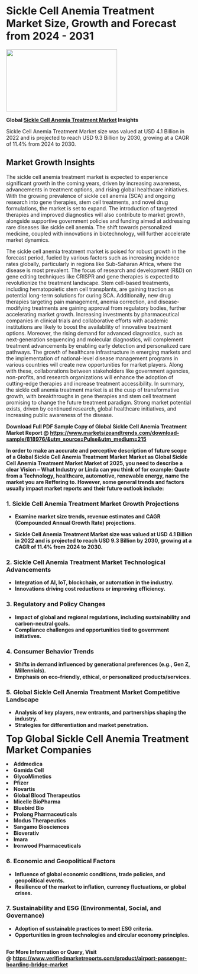 <H1>Sickle Cell Anemia Treatment Market Size, Growth and Forecast from 2024 - 2031</H1><img class="aligncenter size-medium wp-image-584254" src="https://thirdeyenews.in/wp-content/uploads/2024/09/Global-Market-Research-300x168.jpeg" alt="" width="300" height="168" /><p><strong>Global&nbsp;<a href="https://www.marketsizeandtrends.com/download-sample/818976/&amp;utm_source=Pulse&amp;utm_medium=215">Sickle Cell Anemia Treatment Market</a> Insights</strong></p><p>Sickle Cell Anemia Treatment Market size was valued at USD 4.1 Billion in 2022 and is projected to reach USD 9.3 Billion by 2030, growing at a CAGR of 11.4% from 2024 to 2030.</p><p><h2>Market Growth Insights</h2> <p>The sickle cell anemia treatment market is expected to experience significant growth in the coming years, driven by increasing awareness, advancements in treatment options, and rising global healthcare initiatives. With the growing prevalence of sickle cell anemia (SCA) and ongoing research into gene therapies, stem cell treatments, and novel drug formulations, the market is set to expand. The introduction of targeted therapies and improved diagnostics will also contribute to market growth, alongside supportive government policies and funding aimed at addressing rare diseases like sickle cell anemia. The shift towards personalized medicine, coupled with innovations in biotechnology, will further accelerate market dynamics.</p> <p><strong></strong></p> <p>The sickle cell anemia treatment market is poised for robust growth in the forecast period, fueled by various factors such as increasing incidence rates globally, particularly in regions like Sub-Saharan Africa, where the disease is most prevalent. The focus of research and development (R&D) on gene editing techniques like CRISPR and gene therapies is expected to revolutionize the treatment landscape. Stem cell-based treatments, including hematopoietic stem cell transplants, are gaining traction as potential long-term solutions for curing SCA. Additionally, new drug therapies targeting pain management, anemia correction, and disease-modifying treatments are gaining approval from regulatory bodies, further accelerating market growth. Increasing investments by pharmaceutical companies in clinical trials and collaborative efforts with academic institutions are likely to boost the availability of innovative treatment options. Moreover, the rising demand for advanced diagnostics, such as next-generation sequencing and molecular diagnostics, will complement treatment advancements by enabling early detection and personalized care pathways. The growth of healthcare infrastructure in emerging markets and the implementation of national-level disease management programs in various countries will create new opportunities for market players. Along with these, collaborations between stakeholders like government agencies, non-profits, and research organizations will enhance the adoption of cutting-edge therapies and increase treatment accessibility. In summary, the sickle cell anemia treatment market is at the cusp of transformative growth, with breakthroughs in gene therapies and stem cell treatment promising to change the future treatment paradigm. Strong market potential exists, driven by continued research, global healthcare initiatives, and increasing public awareness of the disease. <p><strong></p><p><span class=""><strong>Download Full PDF Sample Copy of Global Sickle Cell Anemia Treatment Market Report</strong> @ <a href="https://www.marketsizeandtrends.com/download-sample/818976/&amp;utm_source=Pulse&amp;utm_medium=215" target="_blank">https://www.marketsizeandtrends.com/download-sample/818976/&amp;utm_source=Pulse&amp;utm_medium=215</a></span></p><p>In order to make an accurate and perceptive description of future scope of a Global&nbsp;Sickle Cell Anemia Treatment Market Market as Global&nbsp;Sickle Cell Anemia Treatment Market Market of 2025, you need to describe a clear Vision &ndash; What Industry or Linda can you think of for example: Quote from a Technology, healthcare, automotive, renewable energy, name the market you are Reffering to. However, some general trends and factors usually impact market reports and their future outlook include:</p><h3>1.&nbsp;<strong>Sickle Cell Anemia Treatment Market Growth Projections</strong></h3><ul><li>Examine market size trends, revenue estimates and CAGR (Compounded Annual Growth Rate) projections.</li><li><p>Sickle Cell Anemia Treatment Market size was valued at USD 4.1 Billion in 2022 and is projected to reach USD 9.3 Billion by 2030, growing at a CAGR of 11.4% from 2024 to 2030.</p></li></ul><h3>2.&nbsp;<strong>Sickle Cell Anemia Treatment Market Technological Advancements</strong></h3><ul><li>Integration of AI, IoT, blockchain, or automation in the industry.</li><li>Innovations driving cost reductions or improving efficiency.</li></ul><h3>3.&nbsp;<strong>Regulatory and Policy Changes</strong></h3><ul><li>Impact of global and regional regulations, including sustainability and carbon-neutral goals.</li><li>Compliance challenges and opportunities tied to government initiatives.</li></ul><h3>4.&nbsp;<strong>Consumer Behavior Trends</strong></h3><ul><li>Shifts in demand influenced by generational preferences (e.g., Gen Z, Millennials).</li><li>Emphasis on eco-friendly, ethical, or personalized products/services.</li></ul><h3>5.&nbsp;<strong>Global Sickle Cell Anemia Treatment Market Competitive Landscape</strong></h3><ul><li>Analysis of key players, new entrants, and partnerships shaping the industry.</li><li>Strategies for differentiation and market penetration.</li></ul><p data-pm-slice="1 1 []"><span style="color: inherit; font-family: inherit; font-size: 25px;">Top Global Sickle Cell Anemia Treatment Market Companies</span></p><div class="" data-test-id=""><p><li>Addmedica</li><li> Gamida Cell</li><li> GlycoMimetics</li><li> Pfizer</li><li> Novartis</li><li> Global Blood Therapeutics</li><li> Micelle BioPharma</li><li> Bluebird Bio</li><li> Prolong Pharmaceuticals</li><li> Modus Therapeutics</li><li> Sangamo Biosciences</li><li> Bioverativ</li><li> Imara</li><li> Ironwood Pharmaceuticals</li></p></div><h3>6.&nbsp;<strong>Economic and Geopolitical Factors</strong></h3><ul><li>Influence of global economic conditions, trade policies, and geopolitical events.</li><li>Resilience of the market to inflation, currency fluctuations, or global crises.</li></ul><h3>7.&nbsp;<strong>Sustainability and ESG (Environmental, Social, and Governance)</strong></h3><ul><li>Adoption of sustainable practices to meet ESG criteria.</li><li>Opportunities in green technologies and circular economy principles.</li></ul><h2><strong style="font-size: 14px;">For More Information or Query, Visit @&nbsp;</strong><a style="background-color: #ffffff; font-size: 14px;" href="https://www.marketsizeandtrends.com/report/sickle-cell-anemia-treatment-market/" target="_blank">https://www.verifiedmarketreports.com/product/airport-passenger-boarding-bridge-market</a></h2>
